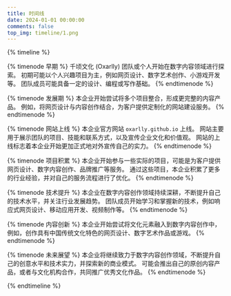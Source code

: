 ```yaml
---
title: 时间线
date: 2024-01-01 00:00:00
comments: false
top_img: timeline/1.png
---
```


{% timeline %}

<!-- 早期 -->
{% timenode 早期 %}
千顷文化 (Oxarlly) 团队或个人开始在数字内容领域进行探索。 初期可能以个人兴趣项目为主，例如网页设计、数字艺术创作、小游戏开发等。 团队成员可能具备一定的设计、编程或写作基础。
{% endtimenode %}

<!-- 发展期 -->
{% timenode 发展期 %}
本企业开始尝试将多个项目整合，形成更完整的内容产品。 例如，将网页设计与内容创作结合，为客户提供定制化的网站建设服务。
{% endtimenode %}

<!-- 网站上线 -->
{% timenode 网站上线 %}
本企业官方网站 `oxarlly.github.io` 上线。 网站主要用于展示团队的项目、技能和联系方式，以及宣传企业文化和价值观。 网站的上线标志着本企业开始更加正式地对外宣传自己的实力。
{% endtimenode %}

<!-- 项目积累 -->
{% timenode 项目积累 %}
本企业开始参与一些实际的项目，可能是为客户提供网页设计、数字内容创作、品牌推广等服务。 通过这些项目，本企业积累了更多的行业经验，并对自己的服务流程进行了优化。
{% endtimenode %}

<!-- 技术提升 -->
{% timenode 技术提升 %}
本企业在数字内容创作领域持续深耕，不断提升自己的技术水平，并关注行业发展趋势。 团队成员开始学习和掌握新的技术，例如响应式网页设计、移动应用开发、视频制作等。
{% endtimenode %}

<!-- 内容创新 -->
{% timenode 内容创新 %}
本企业开始尝试将文化元素融入到数字内容创作中，例如，创作具有中国传统文化特色的网页设计、数字艺术作品或游戏。
{% endtimenode %}

<!-- 未来展望 -->
{% timenode 未来展望 %}
本企业将继续致力于数字内容创作领域，不断提升自己的创意水平和技术实力，并探索新的商业模式。 可能会推出自己的原创内容产品，或者与文化机构合作，共同推广优秀文化作品。
{% endtimenode %}

{% endtimeline %}
